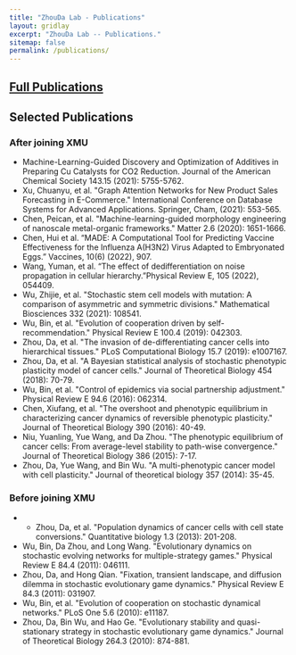 ```yaml
---
title: "ZhouDa Lab - Publications"
layout: gridlay
excerpt: "ZhouDa Lab -- Publications."
sitemap: false
permalink: /publications/
---
```



## [Full Publications](https://scholar.google.com/citations?user=i9YneRcAAAAJ&hl=zh-CN) 

## Selected Publications 

### After joining XMU

- Machine-Learning-Guided Discovery and Optimization of Additives in Preparing Cu Catalysts for CO2 Reduction. Journal of the American Chemical Society 143.15 (2021): 5755-5762. 
- Xu, Chuanyu, et al. "Graph Attention Networks for New Product Sales Forecasting in E-Commerce." International Conference on Database Systems for Advanced Applications. Springer, Cham, (2021): 553-565.
- Chen, Peican, et al. "Machine-learning-guided morphology engineering of nanoscale metal-organic frameworks." Matter 2.6 (2020): 1651-1666.
- Chen, Hui et al. “MADE: A Computational Tool for Predicting Vaccine Effectiveness for the Influenza A(H3N2) Virus Adapted to Embryonated Eggs.” Vaccines, 10(6) (2022), 907.
- Wang, Yuman, et al. “The effect of dedifferentiation on noise propagation in cellular hierarchy.”Physical Review E, 105 (2022), 054409.
- Wu, Zhijie, et al. "Stochastic stem cell models with mutation: A comparison of asymmetric and symmetric divisions." Mathematical Biosciences 332 (2021): 108541.
- Wu, Bin, et al. "Evolution of cooperation driven by self-recommendation." Physical Review E 100.4 (2019): 042303.
- Zhou, Da, et al. "The invasion of de-differentiating cancer cells into hierarchical tissues." PLoS Computational Biology 15.7 (2019): e1007167.
- Zhou, Da, et al. "A Bayesian statistical analysis of stochastic phenotypic plasticity model of cancer cells." Journal of Theoretical Biology 454 (2018): 70-79.
- Wu, Bin, et al. "Control of epidemics via social partnership adjustment." Physical Review E 94.6 (2016): 062314.
- Chen, Xiufang, et al. "The overshoot and phenotypic equilibrium in characterizing cancer dynamics of reversible phenotypic plasticity." Journal of Theoretical Biology 390 (2016): 40-49.
- Niu, Yuanling, Yue Wang, and Da Zhou. "The phenotypic equilibrium of cancer cells: From average-level stability to path-wise convergence." Journal of Theoretical Biology 386 (2015): 7-17.
- Zhou, Da, Yue Wang, and Bin Wu. "A multi-phenotypic cancer model with cell plasticity." Journal of theoretical biology 357 (2014): 35-45.


### Before joining XMU
- - Zhou, Da, et al. "Population dynamics of cancer cells with cell state conversions." Quantitative biology 1.3 (2013): 201-208.
- Wu, Bin, Da Zhou, and Long Wang. "Evolutionary dynamics on stochastic evolving networks for multiple-strategy games." Physical Review E 84.4 (2011): 046111.
- Zhou, Da, and Hong Qian. "Fixation, transient landscape, and diffusion dilemma in stochastic evolutionary game dynamics." Physical Review E 84.3 (2011): 031907.
- Wu, Bin, et al. "Evolution of cooperation on stochastic dynamical networks." PLoS One 5.6 (2010): e11187.
- Zhou, Da, Bin Wu, and Hao Ge. "Evolutionary stability and quasi-stationary strategy in stochastic evolutionary game dynamics." Journal of Theoretical Biology 264.3 (2010): 874-881.

